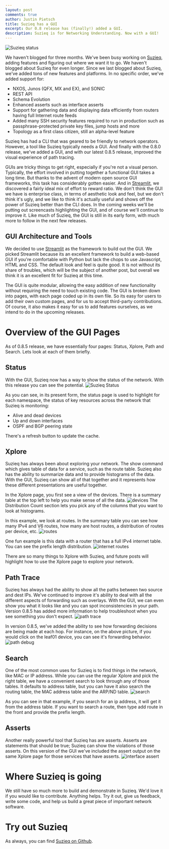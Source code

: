 ```yaml
---
layout: post
comments: true
author: Justin Pietsch
title: Suzieq has a GUI
excerpt: Our 0.8 release has (finally!) added a GUI.
description: Suzieq is for Networking Understanding. Now with a GUI!
---
```

![Suzieq status](/assets/images/2021-01-suzieq-gui/status-2.png)

We haven't blogged for three months. We've been busy working on [Suzieq](https://github.com/netenglabs/suzieq), adding features and figuring out where we want it to go. We haven't blogged about Suzieq for even longer. Since we last blogged about Suzieq, we've added tons of new features and platforms. In no specific order, we've added support for:
* NXOS, Junos (QFX, MX and EX), and SONIC
* REST API
* Schema Evolution
* Enhanced asserts such as interface asserts
* Support for gathering data and displaying data efficiently from routers having full Internet route feeds
* Added many SSH security features required to run in production such as passphrase-protected private key files, jump hosts and more
* Topology as a first class citizen, still an alpha-level feature

Suzieq has had a CLI that was geared to be friendly to network operators. However, a tool like Suzieq typically needs a GUI. And finally with the 0.8.0 release, we've added a GUI, and with our latest 0.8.5 release, improved the visual experience of path tracing.

GUIs are tricky things to get right, especially if you're not a visual person. Typically, the effort involved in putting together a functional GUI takes a long time. But thanks to the advent of modern open source GUI frameworks, this task has considerably gotten easier. And in [Streamlit](https://www.streamlit.io), we discovered a fairly ideal mix of effort to reward ratio. We don't think the GUI we have is enterprise class, in terms of aesthetic look and feel, but we don't think it's ugly, and we like to think it's actually useful and shows off the power of Suzieq better than the CLI does. In the coming weeks we'll be putting out screencasts highlighting the GUI, and of course we'll continue to improve it. Like much of Suzieq, the GUI is still in its early form, with much more to follow in the next few releases.
## GUI Architecture and Tools

We decided to use [Streamlit](https://www.streamlit.io/) as the framework to build out the GUI. We picked Streamlit because its an excellent framework to build a web-based GUI if you're comfortable with Python but lack the chops to use Javascript, HTML and CSS. The default look and feel is quite good. It is not without its share of troubles, which will be the subject of another post, but overall we think it is an excellent fit for Suzieq at this time.

The GUI is quite modular, allowing the easy addition of new functionality without requiring the need to touch existing code. The GUI is broken down into pages, with each page coded up in its own file. So its easy for users to add their own custom pages, and for us to accept third-party contributions. Of course, it also makes it easy for us to add features ourselves, as we intend to do in the upcoming releases.

# Overview of the GUI Pages

As of 0.8.5 release, we have essentially four pages: Status, Xplore, Path and Search. Lets look at each of them briefly.
## Status

With the GUI, Suzieq now has a way to show the status of the network. With this release you can see the potential. ![Suzieq Status](/assets/images/2021-01-suzieq-gui/status-2.png)

As you can see, in its present form, the status page is used to highlight for each namespace, the status of key resources across the network that Suzieq is monitoring:
* Alive and dead devices
* Up and down interfaces
* OSPF and BGP peering state

There's a refresh button to update the cache.
## Xplore

Suzieq has always been about exploring your network. The show command which gives table of data for a service, such as the route table. Suzieq also has the ability to summarize data and to provide histograms of the data. With the GUI, Suzieq can show all of that together and it represents how these different presentations are useful together.

In the Xplore page, you first see a view of the devices. There is a summary table at the top left to help you make sense of all the data. ![devices](/assets/images/2021-01-suzieq-gui/devices-gui.png) The Distribution Count section lets you pick any of the columns that you want to look at histograms.

In this example, we look at routes. In the summary table you can see how many IPv4 and V6 routes, how many are host routes, a distribution of routes per device, etc. ![routes](/assets/images/2021-01-suzieq-gui/routes-xplore.png)

One fun example is this data with a router that has a full IPv4 internet table. You can see the prefix length distribution. ![internet routes](/assets/images/2021-01-suzieq-gui/routes-internet.png)

There are so many things to Xplore with Suzieq, and future posts will highlight how to use the Xplore page to explore your network.

## Path Trace

Suzieq has always had the ability to show all the paths between two source and dest IPs. We've continued to improve it's ability to deal with all the different aspects of forwarding such as overlays. With the GUI, we can even show you what it looks like and you can spot inconsistencies in your path. Version 0.8.5 has added more information to help troubleshoot when you see something you don't expect. ![path trace](/assets/images/2021-01-suzieq-gui/path-gui.png)

In version 0.8.5, we've added the ability to see how forwarding decisions are being made at each hop. For instance, on the above picture, if you would click on the leaf01 device, you can see it's forwarding behavior. ![path debug](/assets/images/2021-01-suzieq-gui/path-debug.png)

## Search

One of the most common uses for Suzieq is to find things in the network, like MAC or IP address. While you can use the regular Xplore and pick the right table, we have a convenient search to look through any of those tables. It defaults to address table, but you can have it also search the routing table, the MAC address table and the ARP/ND table. ![search](/assets/images/2021-01-suzieq-gui/search-route.png)

As you can see in that example, if you search for an ip address, it will get it from the address table. If you want to search a route, then type add route in the front and provide the prefix length.
## Asserts

Another really powerful tool that Suzieq has are asserts. Asserts are statements that should be true; Suzieq can show the violations of those asserts. On this version of the GUI we've included the assert output on the same Xplore page for those services that have asserts. ![interface assert](/assets/images/2021-01-suzieq-gui/interfaces-with-assert.png)

# Where Suzieq is going

We still have so much more to build and demonstrate in Suzieq. We'd love it if you would like to contribute. Anything helps. Try it out, give us feedback, write some code, and help us build a great piece of important network software.

# Try out Suzieq

As always, you can find [Suzieq on Github](https://github.com/netenglabs/suzieq).